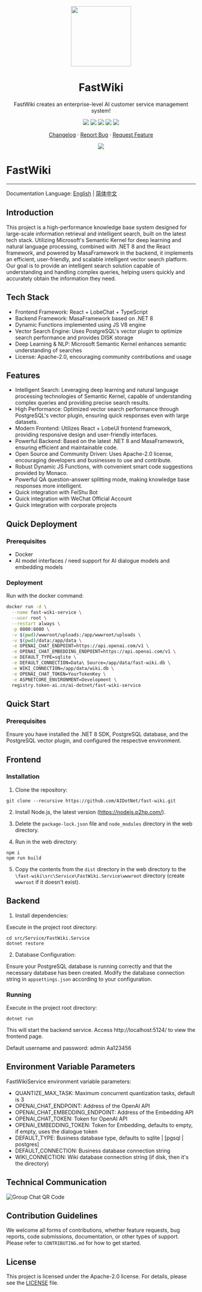 <div align="center"><a name="readme-top"></a>

<img height="160" src="https://api.token-ai.cn/logo.png">

<h1>FastWiki</h1>

FastWiki creates an enterprise-level AI customer service management system!

[![][github-contributors-shield]][github-contributors-link]
[![][github-forks-shield]][github-forks-link]
[![][github-stars-shield]][github-stars-link]
[![][github-issues-shield]][github-issues-link]
[![][github-license-shield]][github-license-link]

[Changelog](./CHANGELOG.md) · [Report Bug][github-issues-link] · [Request Feature][github-issues-link]

![](https://raw.githubusercontent.com/andreasbm/readme/master/assets/lines/rainbow.png)

</div>

[npm-release-shield]: https://img.shields.io/npm/v/@lobehub/chat?color=369eff&labelColor=ffcb47&logo=npm&logoColor=white&style=flat-square

[npm-release-link]: https://www.npmjs.com/package/@lobehub/chat

[github-releasedate-shield]: https://img.shields.io/github/release-date/AIDotNet/fast-wiki?color=8ae8ff&labelColor=ffcb47&style=flat-square

[github-releasedate-link]: https://github.com/AIDotNet/fast-wiki/releases

[github-action-test-shield]: https://img.shields.io/github/actions/workflow/status/AIDotNet/fast-wiki/test.yml?color=8ae8ff&label=test&labelColor=ffcb47&logo=githubactions&logoColor=white&style=flat-square

[github-action-test-link]: https://github.com/AIDotNet/fast-wiki/actions/workflows/test.yml

[github-action-release-shield]: https://img.shields.io/github/actions/workflow/status/AIDotNet/fast-wiki/release.yml?color=8ae8ff&label=release&labelColor=ffcb47&logo=githubactions&logoColor=white&style=flat-square

[github-action-release-link]: https://github.com/AIDotNet/fast-wiki/actions/workflows/release.yml

[github-contributors-shield]: https://img.shields.io/github/contributors/AIDotNet/fast-wiki?color=c4f042&labelColor=ffcb47&style=flat-square

[github-contributors-link]: https://github.com/AIDotNet/fast-wiki/graphs/contributors

[github-forks-shield]: https://img.shields.io/github/forks/AIDotNet/fast-wiki?color=8ae8ff&labelColor=ffcb47&style=flat-square

[github-forks-link]: https://github.com/AIDotNet/fast-wiki/network/members

[github-stars-shield]: https://img.shields.io/github/stars/AIDotNet/fast-wiki?color=ffcb47&labelColor=ffcb47&style=flat-square

[github-stars-link]: https://github.com/AIDotNet/fast-wiki/network/stargazers

[github-issues-shield]: https://img.shields.io/github/issues/AIDotNet/fast-wiki?color=ff80eb&labelColor=ffcb47&style=flat-square

[github-issues-link]: https://github.com/AIDotNet/fast-wiki/issues

[github-license-shield]: https://img.shields.io/github/license/AIDotNet/fast-wiki?color=white&labelColor=ffcb47&style=flat-square

[github-license-link]: https://github.com/AIDotNet/fast-wiki/blob/main/LICENSE

# FastWiki

-----
Documentation Language: [English](README.md) | [简体中文](README-zh-cn.md)

## Introduction

This project is a high-performance knowledge base system designed for large-scale information retrieval and intelligent search, built on the latest tech stack. Utilizing Microsoft's Semantic Kernel for deep learning and natural language processing, combined with .NET 8 and the React framework, and powered by MasaFramework in the backend, it implements an efficient, user-friendly, and scalable intelligent vector search platform. Our goal is to provide an intelligent search solution capable of understanding and handling complex queries, helping users quickly and accurately obtain the information they need.

## Tech Stack

- Frontend Framework: React + LobeChat + TypeScript
- Backend Framework: MasaFramework based on .NET 8
- Dynamic Functions implemented using JS V8 engine
- Vector Search Engine: Uses PostgreSQL's vector plugin to optimize search performance and provides DISK storage
- Deep Learning & NLP: Microsoft Semantic Kernel enhances semantic understanding of searches
- License: Apache-2.0, encouraging community contributions and usage

## Features

- Intelligent Search: Leveraging deep learning and natural language processing technologies of Semantic Kernel, capable of understanding complex queries and providing precise search results.
- High Performance: Optimized vector search performance through PostgreSQL's vector plugin, ensuring quick responses even with large datasets.
- Modern Frontend: Utilizes React + LobeUI frontend framework, providing responsive design and user-friendly interfaces.
- Powerful Backend: Based on the latest .NET 8 and MasaFramework, ensuring efficient and maintainable code.
- Open Source and Community Driven: Uses Apache-2.0 license, encouraging developers and businesses to use and contribute.
- Robust Dynamic JS Functions, with convenient smart code suggestions provided by Monaco.
- Powerful QA question-answer splitting mode, making knowledge base responses more intelligent.
- Quick integration with FeiShu Bot
- Quick integration with WeChat Official Account
- Quick integration with corporate projects

## Quick Deployment

### Prerequisites
- Docker
- AI model interfaces / need support for AI dialogue models and embedding models

### Deployment

Run with the docker command:

```bash
docker run -d \
  --name fast-wiki-service \
  --user root \
  --restart always \
  -p 8080:8080 \
  -v $(pwd)/wwwroot/uploads:/app/wwwroot/uploads \
  -v $(pwd)/data:/app/data \
  -e OPENAI_CHAT_ENDPOINT=https://api.openai.com/v1 \
  -e OPENAI_CHAT_EMBEDDING_ENDPOINT=https://api.openai.com/v1 \
  -e DEFAULT_TYPE=sqlite \
  -e DEFAULT_CONNECTION=Data\ Source=/app/data/fast-wiki.db \
  -e WIKI_CONNECTION=/app/data/wiki.db \
  -e OPENAI_CHAT_TOKEN=YourTokenKey \
  -e ASPNETCORE_ENVIRONMENT=Development \
  registry.token-ai.cn/ai-dotnet/fast-wiki-service
```

## Quick Start

### Prerequisites

Ensure you have installed the .NET 8 SDK, PostgreSQL database, and the PostgreSQL vector plugin, and configured the respective environment.

## Frontend

### Installation

1. Clone the repository:

```
git clone --recursive https://github.com/AIDotNet/fast-wiki.git
```

2. Install Node.js, the latest version (https://nodejs.p2hp.com/).

3. Delete the `package-lock.json` file and `node_modules` directory in the web directory.

4. Run in the web directory:

```
npm i
npm run build
```

5. Copy the contents from the `dist` directory in the web directory to the `\fast-wiki\src\Service\FastWiki.Service\wwwroot` directory (create `wwwroot` if it doesn't exist).

## Backend

1. Install dependencies:

Execute in the project root directory:

```
cd src/Service/FastWiki.Service
dotnet restore
```

2. Database Configuration:

Ensure your PostgreSQL database is running correctly and that the necessary database has been created. Modify the database connection string in `appsettings.json` according to your configuration.

### Running

Execute in the project root directory:

```
dotnet run
```

This will start the backend service. Access http://localhost:5124/ to view the frontend page.

Default username and password: admin Aa123456

## Environment Variable Parameters

FastWikiService environment variable parameters:

- QUANTIZE_MAX_TASK: Maximum concurrent quantization tasks, default is 3
- OPENAI_CHAT_ENDPOINT: Address of the OpenAI API
- OPENAI_CHAT_EMBEDDING_ENDPOINT: Address of the Embedding API
- OPENAI_CHAT_TOKEN: Token for OpenAI API
- OPENAI_EMBEDDING_TOKEN: Token for Embedding, defaults to empty, if empty, uses the dialogue token
- DEFAULT_TYPE: Business database type, defaults to sqlite | [pgsql | postgres]
- DEFAULT_CONNECTION: Business database connection string
- WIKI_CONNECTION: Wiki database connection string (if disk, then it's the directory)

## Technical Communication

![Group Chat QR Code](img/wechat.png)

## Contribution Guidelines

We welcome all forms of contributions, whether feature requests, bug reports, code submissions, documentation, or other types of support. Please refer to `CONTRIBUTING.md` for how to get started.

## License

This project is licensed under the Apache-2.0 license. For details, please see the [LICENSE](LICENSE) file.
